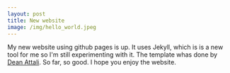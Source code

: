 ```yaml
---
layout: post
title: New website
image: /img/hello_world.jpeg
---
```

My new website using github pages is up. It uses Jekyll, which is is a new tool for me so I'm still experimenting with it. The template whas done by [Dean Attali](https://deanattali.com/). So far, so good. I hope you enjoy the website.



